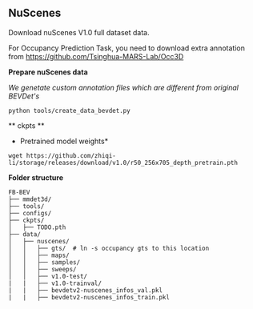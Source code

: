 
## NuScenes
Download nuScenes V1.0 full dataset data.

For Occupancy Prediction Task, you need to download extra annotation from
https://github.com/Tsinghua-MARS-Lab/Occ3D



**Prepare nuScenes data**

*We genetate custom annotation files which are different from original BEVDet's*
```
python tools/create_data_bevdet.py
```


** ckpts **

* Pretrained model weights*

```
wget https://github.com/zhiqi-li/storage/releases/download/v1.0/r50_256x705_depth_pretrain.pth
```

**Folder structure**
```
FB-BEV
├── mmdet3d/
├── tools/
├── configs/
├── ckpts/
│   ├── TODO.pth
├── data/
│   ├── nuscenes/
│   │   ├── gts/  # ln -s occupancy gts to this location
│   │   ├── maps/
│   │   ├── samples/
│   │   ├── sweeps/
│   │   ├── v1.0-test/
|   |   ├── v1.0-trainval/
|   |   ├── bevdetv2-nuscenes_infos_val.pkl
|   |   ├── bevdetv2-nuscenes_infos_train.pkl
```
